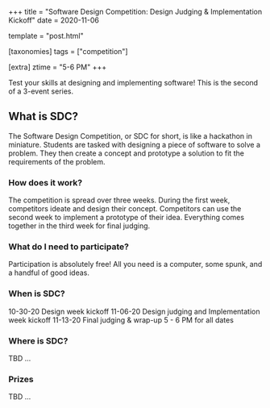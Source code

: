 +++
title = "Software Design Competition: Design Judging & Implementation Kickoff"
date = 2020-11-06

template = "post.html"

[taxonomies]
tags = ["competition"]

[extra]
ztime = "5-6 PM"
+++

Test your skills at designing and implementing software!
This is the second of a 3-event series.

<!-- more -->

## What is SDC?
The Software Design Competition, or SDC for short, is like a
hackathon in miniature. Students are tasked with designing a piece of
software to solve a problem. They then create a concept and prototype
a solution to fit the requirements of the problem.

### How does it work?
The competition is spread over three weeks. During the first week,
competitors ideate and design their concept. Competitors can use the
second week to implement a prototype of their idea. Everything comes
together in the third week for final judging.

### What do I need to participate?
Participation is absolutely free! All you need is a computer, some
spunk, and a handful of good ideas.

### When is SDC?
10-30-20 Design week kickoff
11-06-20 Design judging and Implementation week kickoff
11-13-20 Final judging & wrap-up
5 - 6 PM for all dates

### Where is SDC?
TBD ...

### Prizes
TBD ...

